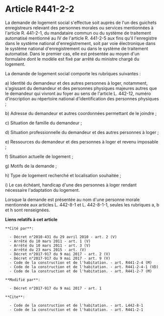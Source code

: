 # Article R441-2-2

La demande de logement social s'effectue soit auprès de l'un des guichets enregistreurs relevant des personnes morales ou
services mentionnées à l'article R. 441-2-1, du mandataire commun ou du système de traitement automatisé mentionné au IV de
l'article R. 441-2-5 aux fins qu'il l'enregistre dans le système national d'enregistrement, soit par voie électronique dans
le système national d'enregistrement ou dans le système de traitement automatisé. Dans le premier cas, elle est présentée au
moyen d'un formulaire dont le modèle est fixé par arrêté du ministre chargé du logement.

La demande de logement social comporte les rubriques suivantes :

a) Identité du demandeur et des autres personnes à loger, notamment, s'agissant du demandeur et des personnes physiques
majeures autres que le demandeur qui vivront au foyer au sens de l'article L. 442-12, numéro d'inscription au répertoire
national d'identification des personnes physiques ;

b) Adresse du demandeur et autres coordonnées permettant de le joindre ;

c) Situation de famille du demandeur ;

d) Situation professionnelle du demandeur et des autres personnes à loger ;

e) Ressources du demandeur et des personnes à loger et revenu imposable ;

f) Situation actuelle de logement ;

g) Motifs de la demande ;

h) Type de logement recherché et localisation souhaitée ;

i) Le cas échéant, handicap d'une des personnes à loger rendant nécessaire l'adaptation du logement.

Lorsque la demande est présentée au nom d'une personne morale mentionnée aux articles L. 442-8-1 et L. 442-8-1-1, seules les
rubriques a, b et h sont renseignées.

**Liens relatifs à cet article**

	**Cité par**:

	  - Décret n°2010-431 du 29 avril 2010 - art. 2 (V)
	  - Arrêté du 10 mars 2011 - art. 1 (V)
	  - Arrêté du 10 mars 2011 - art. 3 (V)
	  - Arrêté du 23 mars 2015 - art. (V)
	  - Décret n°2017-917 du 9 mai 2017 - art. 2 (V)
	  - Décret n°2017-917 du 9 mai 2017 - art. 9 (V)
	  - Code de la construction et de l'habitation. - art. R441-2-4 (M)
	  - Code de la construction et de l'habitation. - art. R441-2-4-1 (VD)
	  - Code de la construction et de l'habitation. - art. R441-2-7 (M)

	**Modifié par**:

	  - Décret n°2017-917 du 9 mai 2017 - art. 1

	**Cite**:

	  - Code de la construction et de l'habitation. - art. L442-8-1
	  - Code de la construction et de l'habitation. - art. R441-2-1
